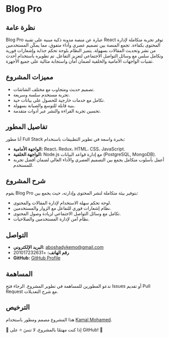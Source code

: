 # Blog Pro

## نظرة عامة
Blog Pro عبارة عن منصة مدونة ذكية مبنية على تقنية React توفر تجربة متكاملة لإدارة المحتوى بكفاءة. تجمع المنصة بين تصميم عصري وأداء متفوق، مما يمكّن المستخدمين من نشر وتحديث المقالات بسهولة. يتميز النظام بلوحة تحكم جذابة وإشعارات فورية وتكامل سلس مع وسائل التواصل الاجتماعي لتعزيز التفاعل. تم تطويره باستخدام أحدث تقنيات الواجهات الأمامية والخلفية لضمان أمان واستجابة مثالية على جميع الأجهزة.

## مميزات المشروع
- تصميم حديث ومتجاوب مع مختلف الشاشات.
- تجربة مستخدم سلسة وسريعة.
- تكامل مع خدمات خارجية للحصول على بيانات حية.
- بنية قابلة للتوسع والصيانة بسهولة.
- تحسين تجربة القراءة والنشر عبر أدوات متقدمة.

## تفاصيل المطور
أنا مطور Full Stack بخبرة واسعة في تطوير التطبيقات باستخدام:
- **الواجهة الأمامية:** React، Redux، HTML، CSS، JavaScript.
- **الواجهة الخلفية:** Node.js مع إدارة قواعد البيانات (PostgreSQL, MongoDB).
- أعمل بأسلوب متكامل يجمع بين التصميم العصري والأداء العالي لضمان أفضل تجربة للمستخدم.

## شرح المشروع
يقوم Blog Pro بتوفير بيئة متكاملة لنشر المحتوى وإدارته، حيث يجمع بين:
- لوحة تحكم سهلة الاستخدام لإدارة المقالات والمحتوى.
- نظام إشعارات فوري للتفاعل مع الزوار والمستخدمين.
- تكامل مع وسائل التواصل الاجتماعي لزيادة وصول المحتوى.
- نظام آمن لإدارة المستخدمين والصلاحيات.

## التواصل
- **البريد الإلكتروني:** aboshadykemo@gmail.com  
- **رقم الهاتف:** +201017232631  
- **GitHub:** [GitHub Profile](https://github.com/KamalABO)

## المساهمة
ندعو المطورين للمساهمة في تطوير المشروع. الرجاء فتح Issues أو تقديم Pull Request مع شرح التعديلات.

## الترخيص
هذا المشروع مصمم ومطور باستخدام [Kamal Mohamed](LICENSE).

📌 إذا كنت مهتمًا بالمشروع، لا تنسَ ⭐ على GitHub! 🚀